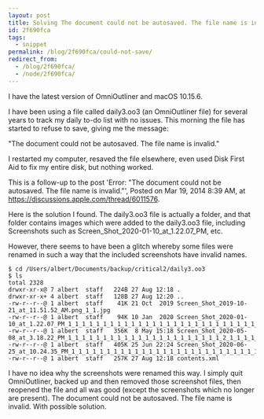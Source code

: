 ```yaml
---
layout: post
title: Solving The document could not be autosaved. The file name is invalid. on macOS
id: 2f690fca
tags:
  - snippet
permalink: /blog/2f690fca/could-not-save/
redirect_from:
  - /blog/2f690fca/
  - /node/2f690fca/
---
```

I have the latest version of OmniOutliner and macOS 10.15.6.

I have been using a file called daily3.oo3 (an OmniOutliner file) for several years to track my daily to-do list with no issues. This morning the file has started to refuse to save, giving me the message:

"The document could not be autosaved. The file name is invalid."

I restarted my computer, resaved the file elsewhere, even used Disk First Aid to fix my entire disk, but nothing worked.

This is a follow-up to the post 'Error: "The document could not be autosaved. The file name is invalid."', Posted on Mar 19, 2014 8:39 AM, at https://discussions.apple.com/thread/6011576.

Here is the solution I found. The daily3.oo3 file is actually a folder, and that folder contains images which were added to the daily3.oo3 file, including Screenshots such as Screen_Shot_2020-01-10_at_1.22.07_PM, etc.

However, there seems to have been a glitch whereby some files were renamed in such a way that the included screenshots have invalid names.

    $ cd /Users/albert/Documents/backup/critical2/daily3.oo3
    $ ls
    total 2328
    drwxr-xr-x@ 7 albert  staff   224B 27 Aug 12:18 .
    drwxr-xr-x+ 4 albert  staff   128B 27 Aug 12:20 ..
    -rw-r--r--@ 1 albert  staff    41K 21 Oct  2019 Screen_Shot_2019-10-21_at_11.51.52_AM.png_1_1.jpg
    -rw-r--r--@ 1 albert  staff    94K 10 Jan  2020 Screen_Shot_2020-01-10_at_1.22.07_PM_1_1_1_1_1_1_1_1_1_1_1_1_1_1_1_1_1_1_1_1_1_1_1_1_1_1_1_1_1_1_1_1_1_1_1_1_1_1_1_1_1_1_1_1_1_1_1_1_1_1_1_1_1_1_1_1_1_1_1_1_1_1_1_1_1_1_1_1_1_1_1_1_1_1_1_1_1_1_1_1_1_1_1_1_1_1_1_1_1_1_1_1_1_1_1_1_1_1_1_1_1_1_1_1_1_1_1.png
    -rw-r--r--@ 1 albert  staff   356K  8 May 15:18 Screen_Shot_2020-05-08_at_3.18.22_PM_1_1_1_1_1_1_1_1_1_1_1_1_1_1_1_1_1_1_1_1_1_1_2_1_1_1_1_1_1_1_1_1_1_1_1_1_1_1_1_1_1_1_1_1_1_1_1_1_1_1_1_1_1_1_1_1_1_1_1_1_1_1_1_1_1_1_1_1_1.png
    -rw-r--r--@ 1 albert  staff   405K 25 Jun 22:24 Screen_Shot_2020-06-25_at_10.24.35_PM_1_1_1_1_1_1_1_1_1_1_1_1_1_1_1_1_1_1_1_1_1_1_1_1_1_1_1_1_1_1_1_1_1_1_1_1_1_1_1_1_1_1.png
    -rw-r--r--@ 1 albert  staff   257K 27 Aug 12:18 contents.xml

I have no idea why the screenshots were renamed this way. I simply quit OmniOutliner, backed up and then removed those screenshot files, then reopened the file and all was good (except the screenshots which no longer are present).
The document could not be autosaved. The file name is invalid. With possible solution.

